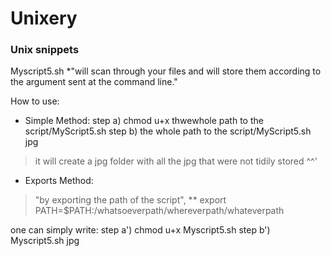 # Unixery

### Unix snippets

Myscript5.sh
*"will scan through your files and will store them according to the argument sent at the command line."

How to use: 

* Simple Method:
step a) chmod u+x thwewhole path to the script/MyScript5.sh
step b) the whole path to the script/MyScript5.sh jpg
>it will create a jpg folder with all the jpg that were not tidily stored ^^'


* Exports Method:
>"by exporting the path of the script", ** export PATH=$PATH:/whatsoeverpath/whereverpath/whateverpath

one can simply write: 
step a') chmod u+x Myscript5.sh
step b') Myscript5.sh jpg

